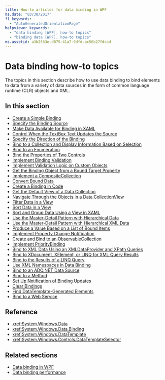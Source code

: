 ```yaml
---
title: How-to articles for data binding in WPF
ms.date: "03/30/2017"
f1_keywords:
  - "AutoGeneratedOrientationPage"
helpviewer_keywords:
  - "data binding [WPF], how-to topics"
  - "binding data [WPF], how-to topics"
ms.assetid: a3b2563e-d879-41a7-9dfd-ac56b27fdcad
---
```

# Data binding how-to topics

The topics in this section describe how to use data binding to bind elements to data from a variety of data sources in the form of common language runtime (CLR) objects and XML.

## In this section

- [Create a Simple Binding](how-to-create-a-simple-binding.md)
- [Specify the Binding Source](how-to-specify-the-binding-source.md)
- [Make Data Available for Binding in XAML](how-to-make-data-available-for-binding-in-xaml.md)
- [Control When the TextBox Text Updates the Source](how-to-control-when-the-textbox-text-updates-the-source.md)
- [Specify the Direction of the Binding](how-to-specify-the-direction-of-the-binding.md)
- [Bind to a Collection and Display Information Based on Selection](how-to-bind-to-a-collection-and-display-information-based-on-selection.md)
- [Bind to an Enumeration](how-to-bind-to-an-enumeration.md)
- [Bind the Properties of Two Controls](how-to-bind-the-properties-of-two-controls.md)
- [Implement Binding Validation](how-to-implement-binding-validation.md)
- [Implement Validation Logic on Custom Objects](how-to-implement-validation-logic-on-custom-objects.md)
- [Get the Binding Object from a Bound Target Property](how-to-get-the-binding-object-from-a-bound-target-property.md)
- [Implement a CompositeCollection](how-to-implement-a-compositecollection.md)
- [Convert Bound Data](how-to-convert-bound-data.md)
- [Create a Binding in Code](how-to-create-a-binding-in-code.md)
- [Get the Default View of a Data Collection](how-to-get-the-default-view-of-a-data-collection.md)
- [Navigate Through the Objects in a Data CollectionView](how-to-navigate-through-the-objects-in-a-data-collectionview.md)
- [Filter Data in a View](how-to-filter-data-in-a-view.md)
- [Sort Data in a View](how-to-sort-data-in-a-view.md)
- [Sort and Group Data Using a View in XAML](how-to-sort-and-group-data-using-a-view-in-xaml.md)
- [Use the Master-Detail Pattern with Hierarchical Data](how-to-use-the-master-detail-pattern-with-hierarchical-data.md)
- [Use the Master-Detail Pattern with Hierarchical XML Data](how-to-use-the-master-detail-pattern-with-hierarchical-xml-data.md)
- [Produce a Value Based on a List of Bound Items](how-to-produce-a-value-based-on-a-list-of-bound-items.md)
- [Implement Property Change Notification](how-to-implement-property-change-notification.md)
- [Create and Bind to an ObservableCollection](how-to-create-and-bind-to-an-observablecollection.md)
- [Implement PriorityBinding](how-to-implement-prioritybinding.md)
- [Bind to XML Data Using an XMLDataProvider and XPath Queries](how-to-bind-to-xml-data-using-an-xmldataprovider-and-xpath-queries.md)
- [Bind to XDocument, XElement, or LINQ for XML Query Results](how-to-bind-to-xdocument-xelement-or-linq-for-xml-query-results.md)
- [Bind to the Results of a LINQ Query](how-to-bind-to-the-results-of-a-linq-query.md)
- [Use XML Namespaces in Data Binding](how-to-use-xml-namespaces-in-data-binding.md)
- [Bind to an ADO.NET Data Source](how-to-bind-to-an-ado-net-data-source.md)
- [Bind to a Method](how-to-bind-to-a-method.md)
- [Set Up Notification of Binding Updates](how-to-set-up-notification-of-binding-updates.md)
- [Clear Bindings](how-to-clear-bindings.md)
- [Find DataTemplate-Generated Elements](how-to-find-datatemplate-generated-elements.md)
- [Bind to a Web Service](how-to-bind-to-a-web-service.md)

## Reference

- <xref:System.Windows.Data>
- <xref:System.Windows.Data.Binding>
- <xref:System.Windows.DataTemplate>
- <xref:System.Windows.Controls.DataTemplateSelector>

## Related sections

- [Data binding in WPF](../../../desktop-wpf/data/data-binding-overview.md)
- [Data binding performance](../advanced/optimizing-performance-data-binding.md)
